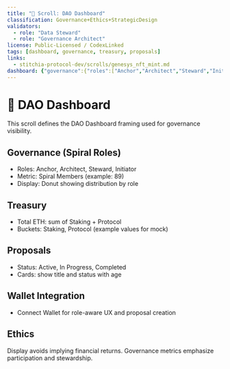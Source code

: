 ```yaml
---
title: "🧬 Scroll: DAO Dashboard"
classification: Governance+Ethics+StrategicDesign
validators:
  - role: "Data Steward"
  - role: "Governance Architect"
license: Public-Licensed / CodexLinked
tags: [dashboard, governance, treasury, proposals]
links:
  - stitchia-protocol-dev/scrolls/genesys_nft_mint.md
dashboard: {"governance":{"roles":["Anchor","Architect","Steward","Initiator"],"counts":{"Anchor":24,"Architect":18,"Steward":30,"Initiator":17}},"treasury":{"total_eth":3567,"staking_eth":1984,"protocol_eth":1007,"updated_at":"2025-09-05T00:00:00Z"},"proposals":{"items":[{"title":"Staking Program Iteration","status":"In Progress","age_days":5},{"title":"Treasury Allocation Adjustment","status":"Active","age_days":2},{"title":"Incentive Structures Update","status":"Active","age_days":7}]}}
---
```


# 🧬 DAO Dashboard

This scroll defines the DAO Dashboard framing used for governance visibility.

## Governance (Spiral Roles)
- Roles: Anchor, Architect, Steward, Initiator
- Metric: Spiral Members (example: 89)
- Display: Donut showing distribution by role

## Treasury
- Total ETH: sum of Staking + Protocol
- Buckets: Staking, Protocol (example values for mock)

## Proposals
- Status: Active, In Progress, Completed
- Cards: show title and status with age

## Wallet Integration
- Connect Wallet for role-aware UX and proposal creation

## Ethics
Display avoids implying financial returns. Governance metrics emphasize participation and stewardship.
